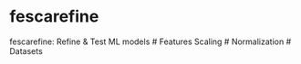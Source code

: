 # fescarefine
fescarefine: Refine &amp; Test ML models # Features Scaling # Normalization # Datasets
